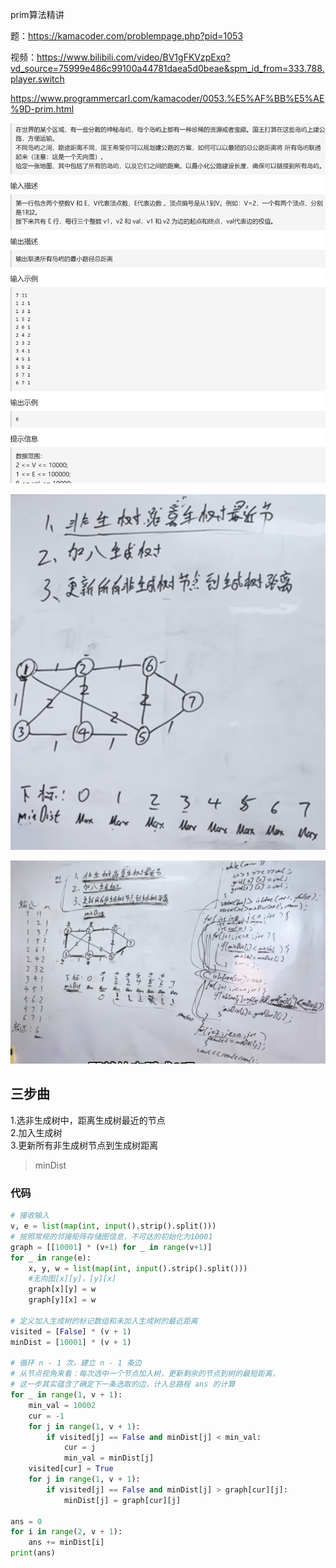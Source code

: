 prim算法精讲 

题：https://kamacoder.com/problempage.php?pid=1053  

视频：https://www.bilibili.com/video/BV1gFKVzpExq?vd_source=75999e486c99100a44781daea5d0beae&spm_id_from=333.788.player.switch

https://www.programmercarl.com/kamacoder/0053.%E5%AF%BB%E5%AE%9D-prim.html  

![img.png](img.png)

![img_1.png](img_1.png)

![img_3.png](img_3.png)
## 三步曲
1.选非生成树中，距离生成树最近的节点  
2.加入生成树  
3.更新所有非生成树节点到生成树距离  
>minDist
### 代码
```python
# 接收输入
v, e = list(map(int, input().strip().split()))
# 按照常规的邻接矩阵存储图信息，不可达的初始化为10001
graph = [[10001] * (v+1) for _ in range(v+1)]
for _ in range(e):
    x, y, w = list(map(int, input().strip().split()))
    #无向图[x][y]，[y][x]
    graph[x][y] = w
    graph[y][x] = w

# 定义加入生成树的标记数组和未加入生成树的最近距离
visited = [False] * (v + 1)
minDist = [10001] * (v + 1)

# 循环 n - 1 次，建立 n - 1 条边
# 从节点视角来看：每次选中一个节点加入树，更新剩余的节点到树的最短距离，
# 这一步其实蕴含了确定下一条选取的边，计入总路程 ans 的计算
for _ in range(1, v + 1):
    min_val = 10002
    cur = -1
    for j in range(1, v + 1):
        if visited[j] == False and minDist[j] < min_val:
            cur = j
            min_val = minDist[j]
    visited[cur] = True
    for j in range(1, v + 1):
        if visited[j] == False and minDist[j] > graph[cur][j]:
            minDist[j] = graph[cur][j]

ans = 0
for i in range(2, v + 1):
    ans += minDist[i]
print(ans)
```